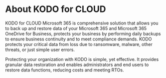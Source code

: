 # About KODO for CLOUD

KODO for CLOUD Microsoft 365 is comprehensive solution that allows you to back up and restore data of your Microsoft 365 and Microsoft 365 OneDrive for Business, protects your business by performing daily backups to ensure business continuity and to meet compliance demands. KODO protects your critical data from loss due to ransomware, malware, other threats, or just simple user errors.

Protecting your organization with KODO is simple, yet effective. It provides granular data restoration and enables administrators and end users to restore data functions, reducing costs and meeting RTOs.

